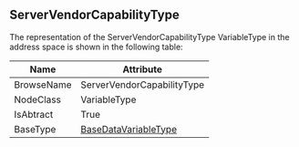 <!-- objecttype -->
## ServerVendorCapabilityType
The representation of the ServerVendorCapabilityType VariableType in the address space is shown in the following table:  

|Name|Attribute|
|---|---|
|BrowseName|ServerVendorCapabilityType|
|NodeClass|VariableType|
|IsAbtract|True|
|BaseType|[BaseDataVariableType](../../../Part5/VariableTypes/BaseDataVariableType/readme.md)|

